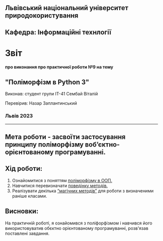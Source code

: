 ## Львівський національний університет природокористування

## Кафедра: Інформаційні технлогії


# Звіт
#### про виконання про практичної роботи №9 на тему 

## "Поліморфізм в Python 3"

Виконав: студент групи ІТ-41 Сембай Віталій

Перевірив: Назар Заплантинський


### Львів 2023
-------------------------------------------------------------
## Мета роботи - засвоїти застосування принципу поліморфізму воб’єктно-орієнтованому програмуванні.
## Хід роботи:
1. Ознайомитися з поняттям [поліморфізму в ООП.](/9/script_поліморфізм.py)
2. Навчитися перевизначати [поведінку методів.](/9/script_поведінка%20методів.py)
3. Реалізувати декілька [“магічних методів”](/9/script_магічні%20методи.py) для роботи з визначеними
раніше класами.



## Висновки:
 На практичній роботі, я ознайомився з поліфорфізмом і навчився його використовуватив обєктно орієнтованому програмуванні, розв'язав поставлені завдання.